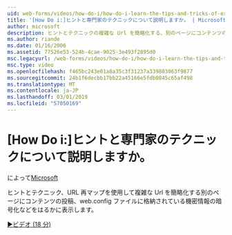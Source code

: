 ```yaml
---
uid: web-forms/videos/how-do-i/how-do-i-learn-the-tips-and-tricks-of-experts
title: '[How Do i:]ヒントと専門家のテクニックについて説明しますか。 | Microsoft Docs'
author: microsoft
description: ヒントとテクニックの複雑な Url を簡略化する、別のページにコンテンツの投稿、web.config ファイルに格納されている機密情報の暗号化などを表示してください.
ms.author: riande
ms.date: 01/16/2006
ms.assetid: 77526e53-524b-4cae-9025-3e493f2895d0
msc.legacyurl: /web-forms/videos/how-do-i/how-do-i-learn-the-tips-and-tricks-of-experts
msc.type: video
ms.openlocfilehash: f465bc243e01a8a35c3f31237a339803063f9877
ms.sourcegitcommit: 24b1f6decbb17bb22a45166e5fdb0845c65af498
ms.translationtype: MT
ms.contentlocale: ja-JP
ms.lasthandoff: 03/01/2019
ms.locfileid: "57050169"
---
```

<a name="how-do-i-learn-the-tips-and-tricks-of-experts"></a>[How Do i:]ヒントと専門家のテクニックについて説明しますか。
====================
によって[Microsoft](https://github.com/microsoft)

ヒントとテクニック、URL 再マップを使用して複雑な Url を簡略化する別のページにコンテンツの投稿、web.config ファイルに格納されている機密情報の暗号化などをはるかに表示します。

[&#9654;ビデオ (18 分)](https://channel9.msdn.com/Blogs/ASP-NET-Site-Videos/how-do-i-learn-the-tips-and-tricks-of-experts)
